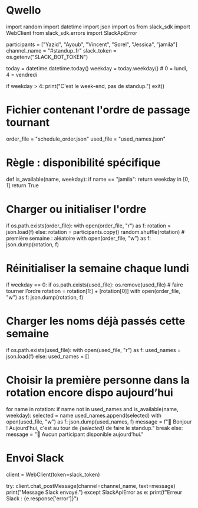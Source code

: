 # Qwello
import random
import datetime
import json
import os
from slack_sdk import WebClient
from slack_sdk.errors import SlackApiError

participants = ["Yazid", "Ayoub", "Vincent", "Sorel", "Jessica", "jamila"]
channel_name = "#standup_fr"
slack_token = os.getenv("SLACK_BOT_TOKEN")

today = datetime.datetime.today()
weekday = today.weekday()  # 0 = lundi, 4 = vendredi

if weekday > 4:
    print("C'est le week-end, pas de standup.")
    exit()

# Fichier contenant l'ordre de passage tournant
order_file = "schedule_order.json"
used_file = "used_names.json"

# Règle : disponibilité spécifique
def is_available(name, weekday):
    if name == "jamila":
        return weekday in [0, 1]
    return True

# Charger ou initialiser l'ordre
if os.path.exists(order_file):
    with open(order_file, "r") as f:
        rotation = json.load(f)
else:
    rotation = participants.copy()
    random.shuffle(rotation)  # première semaine : aléatoire
    with open(order_file, "w") as f:
        json.dump(rotation, f)

# Réinitialiser la semaine chaque lundi
if weekday == 0:
    if os.path.exists(used_file):
        os.remove(used_file)
    # faire tourner l’ordre
    rotation = rotation[1:] + [rotation[0]]
    with open(order_file, "w") as f:
        json.dump(rotation, f)

# Charger les noms déjà passés cette semaine
if os.path.exists(used_file):
    with open(used_file, "r") as f:
        used_names = json.load(f)
else:
    used_names = []

# Choisir la première personne dans la rotation encore dispo aujourd’hui
for name in rotation:
    if name not in used_names and is_available(name, weekday):
        selected = name
        used_names.append(selected)
        with open(used_file, "w") as f:
            json.dump(used_names, f)
        message = f"🎤 Bonjour ! Aujourd'hui, c'est au tour de *{selected}* de faire le standup."
        break
else:
    message = "🚫 Aucun participant disponible aujourd’hui."

# Envoi Slack
client = WebClient(token=slack_token)

try:
    client.chat_postMessage(channel=channel_name, text=message)
    print("Message Slack envoyé.")
except SlackApiError as e:
    print(f"Erreur Slack : {e.response['error']}")
